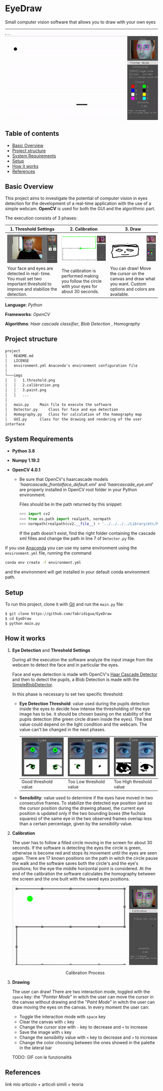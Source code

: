 # EyeDraw
Small computer vision software that allows you to draw with your own eyes

***

<img src="imgs/face_paint.gif" style="zoom:200%;" />

## Table of contents

* [Basic Overview](#basic-overview)
* [Project structure](#project-structure)
* [System Requirements](#system-requirements)
* [Setup](#setup)
* [How it works](#how-it-works)
* [References](#references)

## Basic Overview
This project aims to investigate the potential of computer vision in eyes detection for the development of a real-time application with the use of a simple webcam. **OpenCV** is used for both the GUI and the algorithmic part. 

The execution consists of 3 phases:

| 1. Threshold Settings                                        | 2. Calibration                                               | 3. Draw                                                      |
| ------------------------------------------------------------ | ------------------------------------------------------------ | ------------------------------------------------------------ |
| <img src="imgs/1.threshold.png" style="zoom:33%;" />         | <img src="imgs/2.calibration.png" style="zoom:33%;" />       | <img src="imgs/3.paint.png" style="zoom:33%;" />             |
| Your face and eyes are detected in real-time. You must set two important threshold to improve and stabilize the detection. | The calibration is performed making you follow the circle with your eyes for about 30 seconds. | You can draw! Move the cursor on the canvas and draw what you want. Custom options and colors are available. |

**Language**: *Python*

**Frameworks**: *OpenCV*

**Algorithms**: *Haar cascade classifier*, *Blob Detection* , *Homography*

## Project structure

```
project
│   README.md
│   LICENSE
|   environment.yml	Anaconda's environment configuration file
│
└───imgs
│   │   1.threshold.png
│   │   2.calibration.png
│   │   3.paint.png
│   │   ...
│	
│   main.py		Main file to execute the software
│   Detector.py		Class for face and eye detection			
│   Homography.py	Class for calculation of the homography map
│   GUI.py		Class for the drawing and rendering of the user interface 			
```

## System Requirements

- **Python 3.8**

- **Numpy 1.19.2**

- **OpenCV 4.0.1** 

  - Be sure  that OpenCV's haarcascade models '*haarcascade_frontalface_default.xml*' and '*haarcascade_eye.xml*' are properly installed in OpenCV root folder in your Python environment. 

    Files should be in the path returned by this snippet:

    ```python
    >>> import cv2
    >>> from os.path import realpath, normpath
    >>> normpath(realpath(cv2.__file__) + '../../../../Library/etc/haarcascades/')
    ```

    If the path doesn't exist, find the right folder containing the cascade xml filles and change the path in line 7 of `Detector.py` file. 

If you use [Anaconda] you can use my same environment using the `environment.yml` file, running the command

[Anaconda]: https://www.anaconda.com/

```bash
conda env create -f environment.yml
```

and the environment will get installed in your default conda environment path.

## Setup

To run this project, clone it with [Git] and run the `main.py` file:

[Git]: https://git-scm.com/downloads	"Git download page"

```
$ git clone https://github.com/fabridigua/EyeDraw
$ cd EyeDraw
$ python main.py
```

## How it works
1. **Eye Detection** and **Threshold Settings**

   During all the execution the software analyze the input image from the webcam to detect the face and in particular the eyes.

   Face and eyes detection is made with OpenCV's [Haar Cascade Detector] and then to detect the pupils, a Blob Detection is made with the [SimpleBlobDetector].

   [Haar Cascade Detector]: https://docs.opencv.org/3.4/db/d28/tutorial_cascade_classifier.html	"Haar Cascade Detector Explanation"
   [SimpleBlobDetector]:  https://docs.opencv.org/4.0.1/d0/d7a/classcv_1_1SimpleBlobDetector.html#details "cv::SimpleBlobDetector Class Reference"

   In this phase is necessary to set two specific threshold:

   - **Eye Detection Threshold**: value used during the pupils detection inside the eyes to decide how intense the thresholding of the eye image has to be. it should be chosen basing on the stability of the pupils detection (the green circle drawn inside the eyes). The best value could depend on the light condition and the webcam. The value can't be changed in the next phases. 

     | ![img](imgs/good_thresh.png) | ![img](imgs/low_thresh.png) | ![img](imgs/high_thresh.png) |
     | ---------------------------- | --------------------------- | ---------------------------- |
     | Good threshold value         | Too Low threshold value     | Too High threshold value     |

   - **Sensibility**: value used to determine if the eyes have moved in two consecutive frames. To stabilize the detected eye position (and so the cursor position during the drawing phase), the current eye position is updated only if the two bounding boxes (the fuchsia squares) of the same eye in the two observed frames overlap less than a certain percentage, given by the *sensibility* value.

2. **Calibration**

   The user has to follow a filled circle moving in the screen for about 30 seconds. If the software is detecting the eyes the circle is green, otherwise is become red and stops its movement until the eyes are seen again. There are 17 known positions on the path in witch the circle pause the walk and the software saves both the circle's and the eye's positions; for the eye the middle horizontal point is considered.  At the end of the calibration the software calculates the homography between the screen and the one built with the saved eyes positions.

   <center>
   <img src="imgs\calibration.gif" style="zoom:100%;" /> 
   <p>Calibration Process</p>
   </center>
   
3. **Drawing**

   The user can draw! There are two interaction mode, toggled with the `space` key: the "*Pointer Mode*" in witch the user can move the cursor in the canvas without drawing and the "*Paint Mode*" in witch the user can draw moving the eyes on the canvas. In every moment the user can:

   - Toggle the interaction mode with `space` key
   - Clear the canvas with `c` key
   - Change the cursor size with `-` key to decrease and `+` to increase 
   - Save the image with `s` key
   - Change the *sensibility* value with `<` key to decrease and `>` to increase
   - Change the color choosing between the ones showed in the palette in the lateral bar

   TODO: GIF con le funzionalità



## References
link mio articolo + articoli simili + teoria